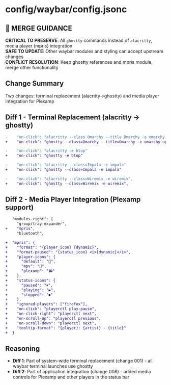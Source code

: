 # config/waybar/config.jsonc

## 🚨 MERGE GUIDANCE
**CRITICAL TO PRESERVE**: All `ghostty` commands instead of `alacritty`, media player (mpris) integration  
**SAFE TO UPDATE**: Other waybar modules and styling can accept upstream changes  
**CONFLICT RESOLUTION**: Keep ghostty references and mpris module, merge other functionality

## Change Summary
Two changes: terminal replacement (alacritty→ghostty) and media player integration for Plexamp

## Diff 1 - Terminal Replacement (alacritty → ghostty)
```diff
-    "on-click": "alacritty --class Omarchy --title Omarchy -e omarchy-update",
+    "on-click": "ghostty --class=Omarchy --title=Omarchy -e omarchy-update",

-    "on-click": "alacritty -e btop"
+    "on-click": "ghostty -e btop"

-    "on-click": "alacritty --class=Impala -e impala"
+    "on-click": "ghostty --class=Impala -e impala"

-    "on-click": "alacritty --class=Wiremix -e wiremix",
+    "on-click": "ghostty --class=Wiremix -e wiremix",
```

## Diff 2 - Media Player Integration (Plexamp support)
```diff
   "modules-right": [
     "group/tray-expander",
+    "mpris",
     "bluetooth",

+  "mpris": {
+    "format": "{player_icon} {dynamic}",
+    "format-paused": "{status_icon} <i>{dynamic}</i>",
+    "player-icons": {
+      "default": "🎵",
+      "mpv": "🎵",
+      "plexamp": "📻"
+    },
+    "status-icons": {
+      "paused": "⏸",
+      "playing": "▶",
+      "stopped": "⏹"
+    },
+    "ignored-players": ["firefox"],
+    "on-click": "playerctl play-pause",
+    "on-click-right": "playerctl next",
+    "on-scroll-up": "playerctl previous",
+    "on-scroll-down": "playerctl next",
+    "tooltip-format": "{player}: {artist} - {title}"
+  }
```

## Reasoning
- **Diff 1**: Part of system-wide terminal replacement (change 001) - all waybar terminal launches use ghostty
- **Diff 2**: Part of application integration (change 008) - added media controls for Plexamp and other players in the status bar
